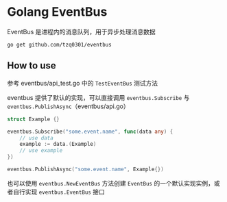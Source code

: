 # Golang EventBus

EventBus 是进程内的消息队列，用于异步处理消息数据

```shell
go get github.com/tzq0301/eventbus
```

## How to use

参考 eventbus/api_test.go 中的 `TestEventBus` 测试方法

eventbus 提供了默认的实现，可以直接调用 `eventbus.Subscribe` 与 `eventbus.PublishAsync`（eventbus/api.go）

```go
struct Example {}

eventbus.Subscribe("some.event.name", func(data any) {
    // use data
    example := data.(Example)
    // use example
})

eventbus.PublishAsync("some.event.name", Example{})
```

也可以使用 `eventbus.NewEventBus` 方法创建 `EventBus` 的一个默认实现实例，或者自行实现 `eventbus.EventBus` 接口

